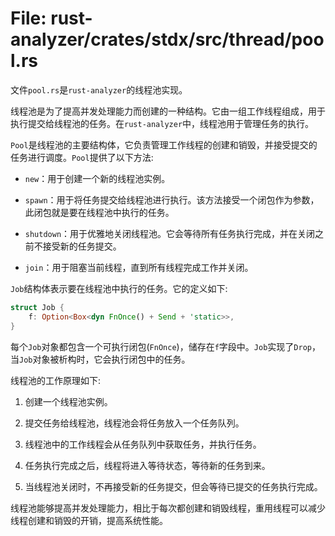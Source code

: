 # File: rust-analyzer/crates/stdx/src/thread/pool.rs

文件`pool.rs`是`rust-analyzer`的线程池实现。

线程池是为了提高并发处理能力而创建的一种结构。它由一组工作线程组成，用于执行提交给线程池的任务。在`rust-analyzer`中，线程池用于管理任务的执行。

`Pool`是线程池的主要结构体，它负责管理工作线程的创建和销毁，并接受提交的任务进行调度。`Pool`提供了以下方法:

- `new`：用于创建一个新的线程池实例。

- `spawn`：用于将任务提交给线程池进行执行。该方法接受一个闭包作为参数，此闭包就是要在线程池中执行的任务。

- `shutdown`：用于优雅地关闭线程池。它会等待所有任务执行完成，并在关闭之前不接受新的任务提交。

- `join`：用于阻塞当前线程，直到所有线程完成工作并关闭。

`Job`结构体表示要在线程池中执行的任务。它的定义如下:

```rust
struct Job {
    f: Option<Box<dyn FnOnce() + Send + 'static>>,
}
```

每个`Job`对象都包含一个可执行闭包(`FnOnce`)，储存在`f`字段中。`Job`实现了`Drop`，当`Job`对象被析构时，它会执行闭包中的任务。

线程池的工作原理如下:

1. 创建一个线程池实例。

2. 提交任务给线程池，线程池会将任务放入一个任务队列。

3. 线程池中的工作线程会从任务队列中获取任务，并执行任务。

4. 任务执行完成之后，线程将进入等待状态，等待新的任务到来。

5. 当线程池关闭时，不再接受新的任务提交，但会等待已提交的任务执行完成。

线程池能够提高并发处理能力，相比于每次都创建和销毁线程，重用线程可以减少线程创建和销毁的开销，提高系统性能。

